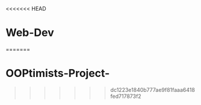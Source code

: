 <<<<<<< HEAD
# Web-Dev
=======
# OOPtimists-Project-
>>>>>>> dc1223e1840b777ae9f81faaa6418fed717873f2
